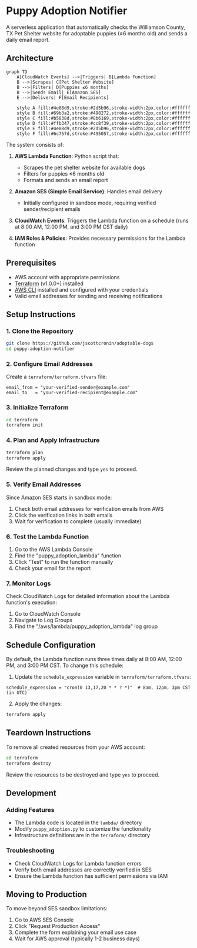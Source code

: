 # Puppy Adoption Notifier

A serverless application that automatically checks the Williamson County, TX Pet Shelter website for adoptable puppies (≤6 months old) and sends a daily email report.

## Architecture

```mermaid
graph TD
    A[CloudWatch Events] -->|Triggers| B[Lambda Function]
    B -->|Scrapes| C[Pet Shelter Website]
    B -->|Filters| D[Puppies ≤6 months]
    B -->|Sends Email| E[Amazon SES]
    E -->|Delivers| F[Email Recipients]
    
    style A fill:#4e88d9,stroke:#2d5b96,stroke-width:2px,color:#ffffff
    style B fill:#69b3a2,stroke:#498272,stroke-width:2px,color:#ffffff
    style C fill:#b5838d,stroke:#8b6169,stroke-width:2px,color:#ffffff
    style D fill:#ffb347,stroke:#cc8f39,stroke-width:2px,color:#ffffff
    style E fill:#4e88d9,stroke:#2d5b96,stroke-width:2px,color:#ffffff
    style F fill:#6c757d,stroke:#495057,stroke-width:2px,color:#ffffff
```

The system consists of:

1. **AWS Lambda Function**: Python script that:
   - Scrapes the pet shelter website for available dogs
   - Filters for puppies ≤6 months old
   - Formats and sends an email report

2. **Amazon SES (Simple Email Service)**: Handles email delivery
   - Initially configured in sandbox mode, requiring verified sender/recipient emails

3. **CloudWatch Events**: Triggers the Lambda function on a schedule (runs at 8:00 AM, 12:00 PM, and 3:00 PM CST daily)

4. **IAM Roles & Policies**: Provides necessary permissions for the Lambda function

## Prerequisites

- AWS account with appropriate permissions
- [Terraform](https://www.terraform.io/downloads.html) (v1.0.0+) installed
- [AWS CLI](https://aws.amazon.com/cli/) installed and configured with your credentials
- Valid email addresses for sending and receiving notifications

## Setup Instructions

### 1. Clone the Repository

```bash
git clone https://github.com/jscottcronin/adoptable-dogs
cd puppy-adoption-notifier
```

### 2. Configure Email Addresses

Create a `terraform/terraform.tfvars` file:

```hcl
email_from = "your-verified-sender@example.com"
email_to   = "your-verified-recipient@example.com"
```

### 3. Initialize Terraform

```bash
cd terraform
terraform init
```

### 4. Plan and Apply Infrastructure

```bash
terraform plan
terraform apply
```

Review the planned changes and type `yes` to proceed.

### 5. Verify Email Addresses

Since Amazon SES starts in sandbox mode:
1. Check both email addresses for verification emails from AWS
2. Click the verification links in both emails
3. Wait for verification to complete (usually immediate)

### 6. Test the Lambda Function

1. Go to the AWS Lambda Console
2. Find the "puppy_adoption_lambda" function
3. Click "Test" to run the function manually
4. Check your email for the report

### 7. Monitor Logs

Check CloudWatch Logs for detailed information about the Lambda function's execution:
1. Go to CloudWatch Console
2. Navigate to Log Groups
3. Find the "/aws/lambda/puppy_adoption_lambda" log group

## Schedule Configuration

By default, the Lambda function runs three times daily at 8:00 AM, 12:00 PM, and 3:00 PM CST. To change this schedule:

1. Update the `schedule_expression` variable in `terraform/terraform.tfvars`:
```hcl
schedule_expression = "cron(0 13,17,20 * * ? *)"  # 8am, 12pm, 3pm CST (in UTC)
```

2. Apply the changes:
```bash
terraform apply
```

## Teardown Instructions

To remove all created resources from your AWS account:

```bash
cd terraform
terraform destroy
```

Review the resources to be destroyed and type `yes` to proceed.

## Development

### Adding Features
- The Lambda code is located in the `lambda/` directory
- Modify `puppy_adoption.py` to customize the functionality
- Infrastructure definitions are in the `terraform/` directory

### Troubleshooting
- Check CloudWatch Logs for Lambda function errors
- Verify both email addresses are correctly verified in SES
- Ensure the Lambda function has sufficient permissions via IAM

## Moving to Production

To move beyond SES sandbox limitations:
1. Go to AWS SES Console
2. Click "Request Production Access"
3. Complete the form explaining your email use case
4. Wait for AWS approval (typically 1-2 business days)


